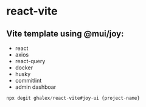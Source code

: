 # react-vite

## Vite template using @mui/joy:
 - react
 - axios
 - react-query
 - docker
 - husky
 - commitlint
 - admin dashboar

```js
npx degit ghalex/react-vite#joy-ui {project-name}
```

